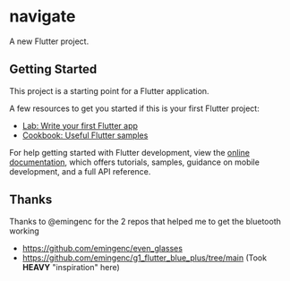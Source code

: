 # navigate

A new Flutter project.

## Getting Started

This project is a starting point for a Flutter application.

A few resources to get you started if this is your first Flutter project:

- [Lab: Write your first Flutter app](https://docs.flutter.dev/get-started/codelab)
- [Cookbook: Useful Flutter samples](https://docs.flutter.dev/cookbook)

For help getting started with Flutter development, view the
[online documentation](https://docs.flutter.dev/), which offers tutorials,
samples, guidance on mobile development, and a full API reference.

## Thanks
Thanks to @emingenc for the 2 repos that helped me to get the bluetooth working
- https://github.com/emingenc/even_glasses
- https://github.com/emingenc/g1_flutter_blue_plus/tree/main (Took **HEAVY** "inspiration" here)
